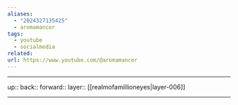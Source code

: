 ```yaml
---
aliases:
  - "2024327135425"
  - aromamancer
tags:
  - youtube
  - socialmedia
related: 
url: https://www.youtube.com/@aromamancer
---
```




***

up:: 
back:: 
forward:: 
layer:: [[realmofamillioneyes|layer-006]]

***
